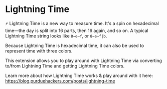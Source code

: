 # Lightning Time

⚡️ Lightning Time is a new way to measure time. It's a spin on hexadecimal time—the day is split into 16 parts, then 16 again, and so on. A typical Lightning Time string looks like `8~e~f`, or `8~e~f|b`.

Because Lightning Time is hexadecimal time, it can also be used to represent time with three colors.

This extension allows you to play around with Lightning Time via converting to/from Lightning Time and getting Lightning Time colors.

Learn more about how Lightning Time works & play around with it here: https://blog.purduehackers.com/posts/lightning-time
